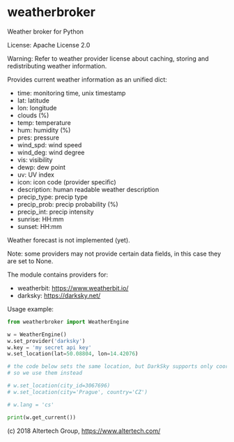 # weatherbroker
Weather broker for Python

License: Apache License 2.0

Warning: Refer to weather provider license about caching, storing and
redistributing weather information.

Provides current weather information as an unified dict:

* time: monitoring time, unix timestamp
* lat: latitude
* lon: longitude
* clouds (%)
* temp: temperature
* hum: humidity (%)
* pres: pressure
* wind_spd: wind speed
* wind_deg: wind degree
* vis: visibility
* dewp: dew point
* uv: UV index
* icon: icon code (provider specific)
* description: human readable weather description
* precip_type: precip type
* precip_prob: precip probability (%)
* precip_int: precip intensity
* sunrise: HH:mm
* sunset: HH:mm

Weather forecast is not implemented (yet).

Note: some providers may not provide certain data fields, in this case they are
set to None.

The module contains providers for:

 * weatherbit: https://www.weatherbit.io/
 * darksky: https://darksky.net/
 
Usage example:
 
```python
from weatherbroker import WeatherEngine

w = WeatherEngine()
w.set_provider('darksky')
w.key = 'my secret api key'
w.set_location(lat=50.08804, lon=14.42076)

# the code below sets the same location, but DarkSky supports only coordinates,
# so we use them instead

# w.set_location(city_id=3067696)
# w.set_location(city='Prague', country='CZ')

# w.lang = 'cs'

print(w.get_current())
```

(c) 2018 Altertech Group, https://www.altertech.com/
